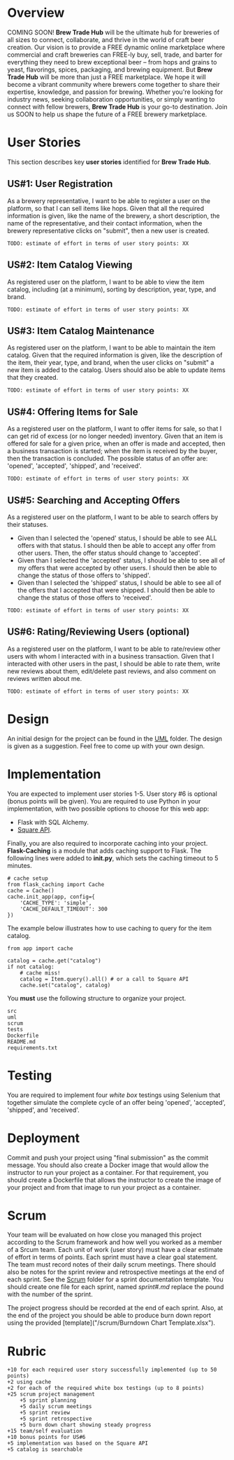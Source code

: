 # Overview 

COMING SOON! **Brew Trade Hub** will be the ultimate hub for breweries of all sizes to connect, collaborate, and thrive in the world of craft beer creation. Our vision is to provide a FREE dynamic online marketplace where commercial and craft breweries can FREE-ly buy, sell, trade, and barter for everything they need to brew exceptional beer – from hops and grains to yeast, flavorings, spices, packaging, and brewing equipment. But **Brew Trade Hub** will be more than just a FREE marketplace. We hope it will become a vibrant community where brewers come together to share their expertise, knowledge, and passion for brewing. Whether you're looking for industry news, seeking collaboration opportunities, or simply wanting to connect with fellow brewers, **Brew Trade Hub** is your go-to destination. Join us SOON to help us shape the future of a FREE brewery marketplace.

# User Stories 

This section describes key **user stories** identified for **Brew Trade Hub**. 

## US#1: User Registration

As a brewery representative, I want to be able to register a user on the platform, so that I can sell items like hops. Given that all the required information is given, like the name of the brewery, a short description, the name of the representative, and their contact information, when the brewery representative clicks on "submit", then a new user is created. 

```
TODO: estimate of effort in terms of user story points: XX
```

## US#2: Item Catalog Viewing

As registered user on the platform, I want to be able to view the item catalog, including (at a minimum), sorting by description, year, type, and brand. 

```
TODO: estimate of effort in terms of user story points: XX
```

## US#3: Item Catalog Maintenance

As registered user on the platform, I want to be able to maintain the item catalog. Given that the required information is given, like the description of the item, their year, type, and brand, when the user clicks on "submit" a new item is added to the catalog. Users should also be able to update items that they created.

```
TODO: estimate of effort in terms of user story points: XX
```

## US#4: Offering Items for Sale

As a registered user on the platform, I want to offer items for sale, so that I can get rid of excess (or no longer needed) inventory. Given that an item is offered for sale for a given price, when an offer is made and accepted, then a business transaction is started; when the item is received by the buyer, then the transaction is concluded. The possible status of an offer are: 'opened', 'accepted', 'shipped', and 'received'.

```
TODO: estimate of effort in terms of user story points: XX
```

## US#5: Searching and Accepting Offers

As a registered user on the platform, I want to be able to search offers by their statuses. 
* Given than I selected the 'opened' status, I should be able to see ALL offers with that status. I should then be able to accept any offer from other users. Then, the offer status should change to 'accepted'.
* Given than I selected the 'accepted' status, I should be able to see all of
my offers that were accepted by other users. I should then be able to change the status of those offers to 'shipped'. 
* Given than I selected the 'shipped' status, I should be able to see all of
the offers that I accepted that were shipped. I should then be able to change the status of those offers to 'received'. 

```
TODO: estimate of effort in terms of user story points: XX
```

## US#6: Rating/Reviewing Users (optional)

As a registered user on the platform, I want to be able to rate/review other users with whom I interacted with in a business transaction. Given that I interacted with other users in the past, I should be able to rate them, write new reviews about them, edit/delete past reviews, and also comment on reviews written about me.

```
TODO: estimate of effort in terms of user story points: XX
```

# Design 

An initial design for the project can be found in the [UML](/uml) folder. The design is given as a suggestion. Feel free to come up with your own design.  

# Implementation 

You are expected to implement user stories 1-5. User story #6 is optional (bonus points will be given). You are required to use Python in your implementation, with two possible options to choose for this web app: 

* Flask with SQL Alchemy. 
* [Square API](https://developer.squareup.com/reference/square). 

Finally, you are also required to incorporate caching into your project. **Flask-Caching** is a module that adds caching support to Flask. The following lines were added to **__init__.py**, which sets the caching timeout to 5 minutes. 

```
# cache setup
from flask_caching import Cache
cache = Cache()
cache.init_app(app, config={
    'CACHE_TYPE': 'simple',
    'CACHE_DEFAULT_TIMEOUT': 300
})
```

The example below illustrates how to use caching to query for the item catalog. 

```
from app import cache

catalog = cache.get("catalog")
if not catalog: 
    # cache miss!
    catalog = Item.query().all() # or a call to Square API
    cache.set("catalog", catalog)
```

You **must** use the following structure to organize your project. 

```
src
uml
scrum
tests
Dockerfile
README.md
requirements.txt
```

# Testing 

You are required to implement four *white box* testings using Selenium that together simulate the complete cycle of an offer being 'opened', 'accepted', 'shipped', and 'received'. 

# Deployment 

Commit and push your project using "final submission" as the commit message. You should also create a Docker image that would allow the instructor to run your project as a container. For that requirement, you should create a Dockerfile that allows the instructor to create the image of your project and from that image to run your project as a container. 

# Scrum 

Your team will be evaluated on how close you managed this project according to the Scrum framework and how well you worked as a member of a Srcum team. Each unit of work (user story) must have a clear estimate of effort in terms of points. Each sprint must have a clear goal statement. The team must record notes of their daily scrum meetings. There should also be notes for the sprint review and retrospective meetings at the end of each sprint. See the [Scrum](/scrum) folder for a sprint documentation template. You should create one file for each sprint, named *sprint#.md* replace the pound with the number of the sprint. 

The project progress should be recorded at the end of each sprint. Also, at the end of the project you should be able to produce burn down report using the provided [template]("/scrum/Burndown Chart Template.xlsx"). 

# Rubric 

```
+10 for each required user story successfully implemented (up to 50 points)
+2 using cache 
+2 for each of the required white box testings (up to 8 points)
+25 scrum project management
    +5 sprint planning 
    +5 daily scrum meetings 
    +5 sprint review 
    +5 sprint retrospective
    +5 burn down chart showing steady progress
+15 team/self evaluation
+10 bonus points for US#6
+5 implementation was based on the Square API
+5 catalog is searchable
```

